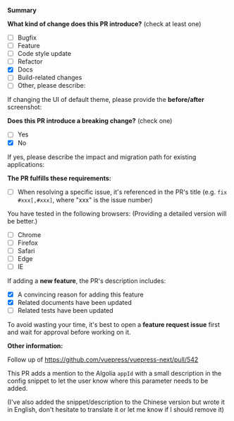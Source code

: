 <!-- Please don't delete this template -->

<!-- PULL REQUEST TEMPLATE -->
<!-- (Update "[ ]" to "[x]" to check a box) -->

**Summary**

**What kind of change does this PR introduce?** (check at least one)

- [ ] Bugfix
- [ ] Feature
- [ ] Code style update
- [ ] Refactor
- [X] Docs
- [ ] Build-related changes
- [ ] Other, please describe:

If changing the UI of default theme, please provide the **before/after** screenshot:

**Does this PR introduce a breaking change?** (check one)

- [ ] Yes
- [X] No

If yes, please describe the impact and migration path for existing applications:

**The PR fulfills these requirements:**

- [ ] When resolving a specific issue, it's referenced in the PR's title (e.g. `fix #xxx[,#xxx]`, where "xxx" is the issue number)

You have tested in the following browsers: (Providing a detailed version will be better.)

- [ ] Chrome
- [ ] Firefox
- [ ] Safari
- [ ] Edge
- [ ] IE

If adding a **new feature**, the PR's description includes:

- [X] A convincing reason for adding this feature
- [X] Related documents have been updated
- [ ] Related tests have been updated

To avoid wasting your time, it's best to open a **feature request issue** first and wait for approval before working on it.

**Other information:**

Follow up of https://github.com/vuepress/vuepress-next/pull/542

This PR adds a mention to the Algolia `appId` with a small description in the config snippet to let the user know where this parameter needs to be added.

(I've also added the snippet/description to the Chinese version but wrote it in English, don't hesitate to translate it or let me know if I should remove it)